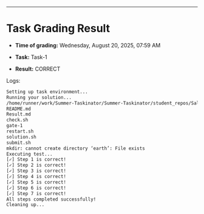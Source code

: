 
---
# Task Grading Result

- **Time of grading:** Wednesday, August 20, 2025, 07:59 AM

- **Task:** Task-1

- **Result:** CORRECT


Logs:
```bash
Setting up task environment...
Running your solution...
/home/runner/work/Summer-Taskinator/Summer-Taskinator/student_repos/Salmaali25/Task-1
README.md
Result.md
check.sh
gate-1
restart.sh
solution.sh
submit.sh
mkdir: cannot create directory ‘earth’: File exists
Executing test...
[✓] Step 1 is correct!
[✓] Step 2 is correct!
[✓] Step 3 is correct!
[✓] Step 4 is correct!
[✓] Step 5 is correct!
[✓] Step 6 is correct!
[✓] Step 7 is correct!
All steps completed successfully!
Cleaning up...
```
